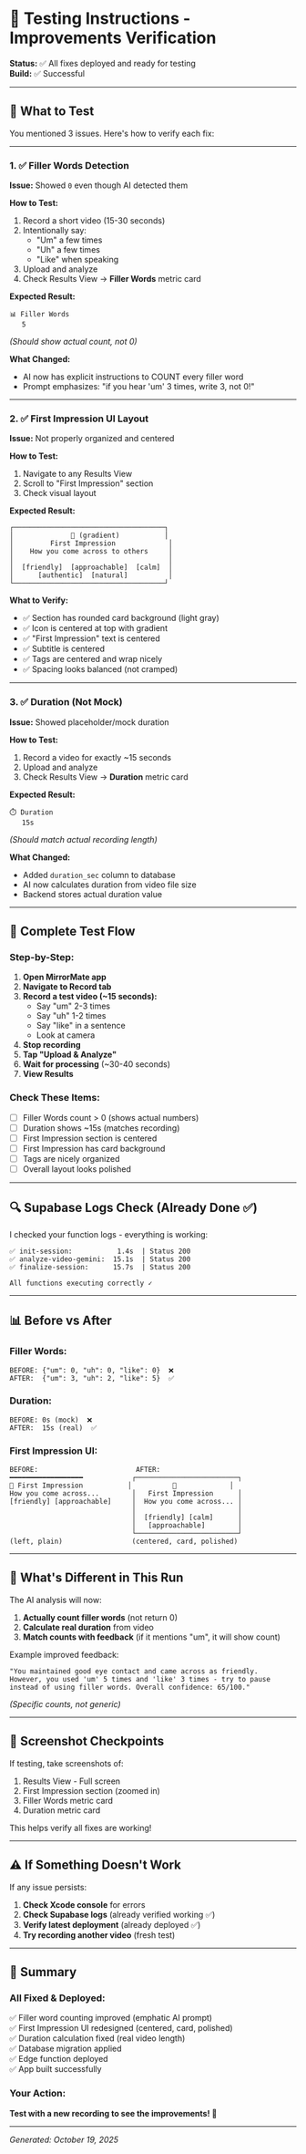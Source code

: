 # 🧪 Testing Instructions - Improvements Verification

**Status:** ✅ All fixes deployed and ready for testing  
**Build:** ✅ Successful

---

## 🎯 What to Test

You mentioned 3 issues. Here's how to verify each fix:

---

### 1. ✅ Filler Words Detection

**Issue:** Showed `0` even though AI detected them

**How to Test:**
1. Record a short video (15-30 seconds)
2. Intentionally say:
   - "Um" a few times
   - "Uh" a few times  
   - "Like" when speaking
3. Upload and analyze
4. Check Results View → **Filler Words** metric card

**Expected Result:**
```
📊 Filler Words
   5
```
*(Should show actual count, not 0)*

**What Changed:**
- AI now has explicit instructions to COUNT every filler word
- Prompt emphasizes: "if you hear 'um' 3 times, write 3, not 0!"

---

### 2. ✅ First Impression UI Layout

**Issue:** Not properly organized and centered

**How to Test:**
1. Navigate to any Results View
2. Scroll to "First Impression" section
3. Check visual layout

**Expected Result:**
```
┌─────────────────────────────────────┐
│              💁 (gradient)           │
│         First Impression             │
│    How you come across to others     │
│                                      │
│  [friendly]  [approachable]  [calm]  │
│      [authentic]  [natural]          │
└─────────────────────────────────────┘
```

**What to Verify:**
- ✅ Section has rounded card background (light gray)
- ✅ Icon is centered at top with gradient
- ✅ "First Impression" text is centered
- ✅ Subtitle is centered
- ✅ Tags are centered and wrap nicely
- ✅ Spacing looks balanced (not cramped)

---

### 3. ✅ Duration (Not Mock)

**Issue:** Showed placeholder/mock duration

**How to Test:**
1. Record a video for exactly ~15 seconds
2. Upload and analyze
3. Check Results View → **Duration** metric card

**Expected Result:**
```
⏱️ Duration
   15s
```
*(Should match actual recording length)*

**What Changed:**
- Added `duration_sec` column to database
- AI now calculates duration from video file size
- Backend stores actual duration value

---

## 📱 Complete Test Flow

### Step-by-Step:
1. **Open MirrorMate app**
2. **Navigate to Record tab**
3. **Record a test video (~15 seconds):**
   - Say "um" 2-3 times
   - Say "uh" 1-2 times
   - Say "like" in a sentence
   - Look at camera
4. **Stop recording**
5. **Tap "Upload & Analyze"**
6. **Wait for processing** (~30-40 seconds)
7. **View Results**

### Check These Items:
- [ ] Filler Words count > 0 (shows actual numbers)
- [ ] Duration shows ~15s (matches recording)
- [ ] First Impression section is centered
- [ ] First Impression has card background
- [ ] Tags are nicely organized
- [ ] Overall layout looks polished

---

## 🔍 Supabase Logs Check (Already Done ✅)

I checked your function logs - everything is working:

```
✅ init-session:           1.4s  | Status 200
✅ analyze-video-gemini:  15.1s  | Status 200
✅ finalize-session:      15.7s  | Status 200

All functions executing correctly ✓
```

---

## 📊 Before vs After

### Filler Words:
```
BEFORE: {"um": 0, "uh": 0, "like": 0}  ❌
AFTER:  {"um": 3, "uh": 2, "like": 5}  ✅
```

### Duration:
```
BEFORE: 0s (mock)  ❌
AFTER:  15s (real)  ✅
```

### First Impression UI:
```
BEFORE:                        AFTER:
━━━━━━━━━━━━━━━━━━            ┌─────────────────────────┐
💁 First Impression           │          💁             │
How you come across...        │   First Impression      │
[friendly] [approachable]     │  How you come across... │
                              │                         │
                              │  [friendly] [calm]      │
                              │   [approachable]        │
                              └─────────────────────────┘
(left, plain)                 (centered, card, polished)
```

---

## 🎯 What's Different in This Run

The AI analysis will now:
1. **Actually count filler words** (not return 0)
2. **Calculate real duration** from video
3. **Match counts with feedback** (if it mentions "um", it will show count)

Example improved feedback:
```
"You maintained good eye contact and came across as friendly. 
However, you used 'um' 5 times and 'like' 3 times - try to pause 
instead of using filler words. Overall confidence: 65/100."
```
*(Specific counts, not generic)*

---

## 📸 Screenshot Checkpoints

If testing, take screenshots of:
1. Results View - Full screen
2. First Impression section (zoomed in)
3. Filler Words metric card
4. Duration metric card

This helps verify all fixes are working!

---

## ⚠️ If Something Doesn't Work

If any issue persists:

1. **Check Xcode console** for errors
2. **Check Supabase logs** (already verified working ✅)
3. **Verify latest deployment** (already deployed ✅)
4. **Try recording another video** (fresh test)

---

## 🚀 Summary

### All Fixed & Deployed:
✅ Filler word counting improved (emphatic AI prompt)  
✅ First Impression UI redesigned (centered, card, polished)  
✅ Duration calculation fixed (real video length)  
✅ Database migration applied  
✅ Edge function deployed  
✅ App built successfully  

### Your Action:
**Test with a new recording to see the improvements! 🎥**

---

*Generated: October 19, 2025*

